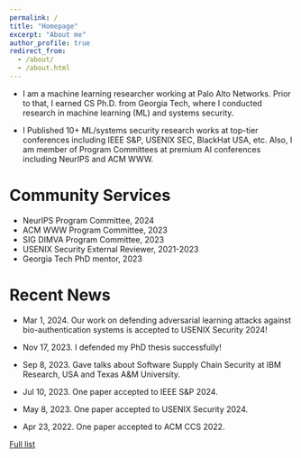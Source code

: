 ```yaml
---
permalink: /
title: "Homepage"
excerpt: "About me"
author_profile: true
redirect_from: 
  - /about/
  - /about.html
---
```


* I am a machine learning researcher working at Palo Alto Networks. Prior to that, I earned CS Ph.D. from Georgia Tech, where I conducted research in machine learning (ML) and systems security. 


* I Published 10+ ML/systems security research works at top-tier conferences including IEEE S&P, USENIX SEC, BlackHat USA, etc. Also, I am member of Program Committees at premium AI conferences including NeurIPS and ACM WWW.



Community Services
=====
* NeurIPS Program Committee, 2024
* ACM WWW Program Committee, 2023
* SIG DIMVA Program Committee, 2023
* USENIX Security External Reviewer, 2021-2023
* Georgia Tech PhD mentor, 2023 

Recent News
=====
* Mar 1, 2024. Our work on defending adversarial learning attacks against bio-authentication systems is accepted to USENIX Security 2024!

* Nov 17, 2023. I defended my PhD thesis successfully!

* Sep 8, 2023. Gave talks about Software Supply Chain Security at IBM Research, USA and Texas A&M University.

* Jul 10, 2023. One paper accepted to IEEE S&P 2024.

* May 8, 2023. One paper accepted to USENIX Security 2024.

* Apr 23, 2022.  One paper accepted to ACM CCS 2022.

[Full list](/news)





